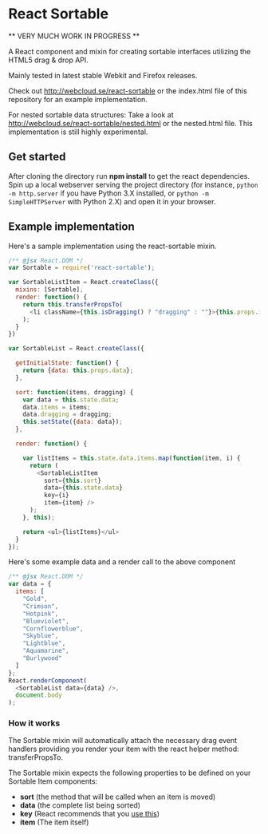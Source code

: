 # React Sortable

** VERY MUCH WORK IN PROGRESS **

A React component and mixin for creating sortable interfaces
utilizing the HTML5 drag & drop API.

Mainly tested in latest stable Webkit and Firefox releases.

Check out http://webcloud.se/react-sortable or the index.html file of this repository
for an example implementation.

For nested sortable data structures: Take a look at http://webcloud.se/react-sortable/nested.html or the nested.html file. This
implementation is still highly experimental.

## Get started

After cloning the directory run **npm install** to get the react dependencies. Spin up a local webserver serving the project directory
(for instance, `python -m http.server` if you have Python 3.X installed, or `python -m SimpleHTTPServer` with Python 2.X)
and open it in your browser.


## Example implementation

Here's a sample implementation using the react-sortable mixin.

```js
/** @jsx React.DOM */
var Sortable = require('react-sortable');

var SortableListItem = React.createClass({
  mixins: [Sortable],
  render: function() {
    return this.transferPropsTo(
      <li className={this.isDragging() ? "dragging" : ""}>{this.props.item}</li>
    );
  }
})

var SortableList = React.createClass({

  getInitialState: function() {
    return {data: this.props.data};
  },

  sort: function(items, dragging) {
    var data = this.state.data;
    data.items = items;
    data.dragging = dragging;
    this.setState({data: data});
  },

  render: function() {

    var listItems = this.state.data.items.map(function(item, i) {
      return (
        <SortableListItem
          sort={this.sort}
          data={this.state.data}
          key={i}
          item={item} />
      );
    }, this);

    return <ul>{listItems}</ul>
  }
});

```

Here's some example data and a render call to the above component

```js
/** @jsx React.DOM */
var data = {
  items: [
    "Gold",
    "Crimson",
    "Hotpink",
    "Blueviolet",
    "Cornflowerblue",
    "Skyblue",
    "Lightblue",
    "Aquamarine",
    "Burlywood"
  ]
};
React.renderComponent(
  <SortableList data={data} />,
  document.body
);
```

### How it works

The Sortable mixin will automatically attach the necessary drag event handlers providing you render your item with the react helper method: transferPropsTo.

The Sortable mixin expects the following properties to be defined on your Sortable Item components:

- **sort** (the method that will be called when an item is moved)
- **data** (the complete list being sorted)
- **key** (React recommends that you [use this](http://facebook.github.io/react/docs/reconciliation.html#keys))
- **item** (The item itself)
